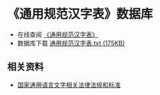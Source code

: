 # 《通用规范汉字表》数据库
- 在线查阅 [《通用规范汉字表》](通用规范汉字表.md)
- 数据库下载 [通用规范汉字表.txt (175KB)](通用规范汉字表.txt)

## 相关资料
- [国家通用语言文字相关法律法规和标准](国家通用语言文字相关法律法规和标准.md)